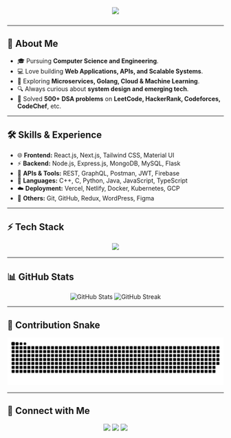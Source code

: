 <!-- Banner / Typing Animation -->
<h1 align="center">
  <img src="https://readme-typing-svg.herokuapp.com?size=24&duration=3000&color=00BFFF&center=true&vCenter=true&width=900&lines=Hi+there!+👋;I'm+Kunal+Chirania;Computer+Science+Engineer+🚀;Full-Stack+Developer+%7C+Problem+Solver;Exploring+Cloud+☁️+and+AI+🤖;Passionate+about+System+Design+🏗️;Always+Learning+•+Always+Building+🔥">
</h1>


---

## 🚀 About Me
- 🎓 Pursuing **Computer Science and Engineering**.  
- 💻 Love building **Web Applications, APIs, and Scalable Systems**.  
- 🌱 Exploring **Microservices, Golang, Cloud & Machine Learning**.  
- 🔍 Always curious about **system design and emerging tech**.  
- 🎯 Solved **500+ DSA problems** on **LeetCode, HackerRank, Codeforces, CodeChef**, etc.  

---

## 🛠️ Skills & Experience
- 🌐 **Frontend:** React.js, Next.js, Tailwind CSS, Material UI  
- ⚡ **Backend:** Node.js, Express.js, MongoDB, MySQL, Flask  
- 🔗 **APIs & Tools:** REST, GraphQL, Postman, JWT, Firebase  
- 🐍 **Languages:** C++, C, Python, Java, JavaScript, TypeScript  
- ☁️ **Deployment:** Vercel, Netlify, Docker, Kubernetes, GCP  
- 🎨 **Others:** Git, GitHub, Redux, WordPress, Figma  

---

## ⚡ Tech Stack
<p align="center">
  <img src="https://skillicons.dev/icons?i=c,cpp,python,java,html,css,js,ts,react,nextjs,nodejs,express,mongodb,mysql,flask,tailwind,redux,materialui,firebase,docker,kubernetes,git,github,vscode,postman,vercel,linux,figma,gcp,graphql,wordpress" />
</p>

---

## 📊 GitHub Stats
<p align="center">
  <img src="https://github-readme-stats.vercel.app/api?username=chirania-kunal&show_icons=true&theme=tokyonight" alt="GitHub Stats" height="165"/>
  <img src="https://github-readme-streak-stats.herokuapp.com/?user=chirania-kunal&theme=tokyonight" alt="GitHub Streak" height="165"/>
</p>

---

## 🐍 Contribution Snake
<p align="center">
  <img src="https://raw.githubusercontent.com/platane/platane/output/github-contribution-grid-snake.svg" alt="Snake Animation" />
</p>

---

## 🌟 Connect with Me
<p align="center">
  <a href="https://www.linkedin.com/in/kunal-chirania"><img src="https://img.shields.io/badge/LinkedIn-blue?logo=linkedin&logoColor=white" /></a>
  <a href="mailto:chiraniakunal@gmail.com"><img src="https://img.shields.io/badge/Email-red?logo=gmail&logoColor=white" /></a>
  <a href="https://github.com/chirania-kunal"><img src="https://img.shields.io/badge/GitHub-black?logo=github&logoColor=white" /></a>
<!--   <a href="https://your-portfolio-link.com"><img src="https://img.shields.io/badge/Portfolio-9146FF?logo=vercel&logoColor=white" /></a> -->
</p>
